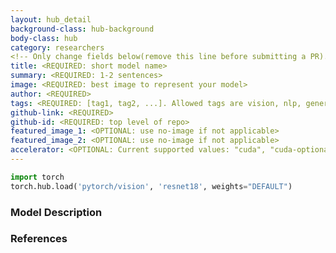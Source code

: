```yaml
---
layout: hub_detail
background-class: hub-background
body-class: hub
category: researchers
<!-- Only change fields below(remove this line before submitting a PR). Take inspiration e.g. from pytorch_vision_fcn_resnet101.md -->
title: <REQUIRED: short model name>
summary: <REQUIRED: 1-2 sentences>
image: <REQUIRED: best image to represent your model>
author: <REQUIRED>
tags: <REQUIRED: [tag1, tag2, ...]. Allowed tags are vision, nlp, generative, audio, scriptable>
github-link: <REQUIRED>
github-id: <REQUIRED: top level of repo>
featured_image_1: <OPTIONAL: use no-image if not applicable>
featured_image_2: <OPTIONAL: use no-image if not applicable>
accelerator: <OPTIONAL: Current supported values: "cuda", "cuda-optional">
---
```

<!-- REQUIRED: provide a working script to demonstrate it works with torch.hub, example below -->
```python
import torch
torch.hub.load('pytorch/vision', 'resnet18', weights="DEFAULT")
```
<!-- Walkthrough a small example of using your model. Ideally, less than 25 lines of code -->

<!-- REQUIRED: detailed model description below, in markdown format, feel free to add new sections as necessary -->
### Model Description


<!-- OPTIONAL: put link to reference papers -->
### References
